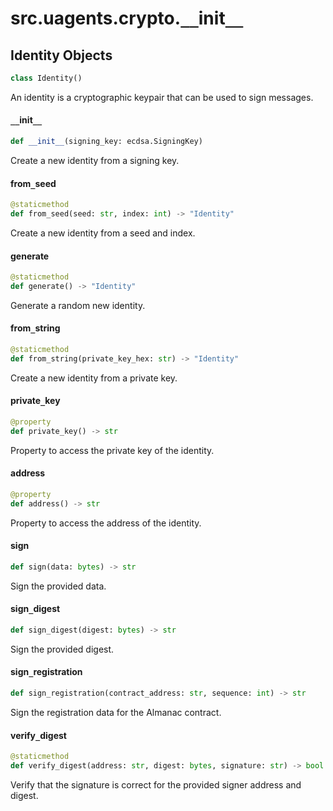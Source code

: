 <a id="src.uagents.crypto.__init__"></a>

# src.uagents.crypto.`__`init`__`

<a id="src.uagents.crypto.__init__.Identity"></a>

## Identity Objects

```python
class Identity()
```

An identity is a cryptographic keypair that can be used to sign messages.

<a id="src.uagents.crypto.__init__.Identity.__init__"></a>

#### `__`init`__`

```python
def __init__(signing_key: ecdsa.SigningKey)
```

Create a new identity from a signing key.

<a id="src.uagents.crypto.__init__.Identity.from_seed"></a>

#### from`_`seed

```python
@staticmethod
def from_seed(seed: str, index: int) -> "Identity"
```

Create a new identity from a seed and index.

<a id="src.uagents.crypto.__init__.Identity.generate"></a>

#### generate

```python
@staticmethod
def generate() -> "Identity"
```

Generate a random new identity.

<a id="src.uagents.crypto.__init__.Identity.from_string"></a>

#### from`_`string

```python
@staticmethod
def from_string(private_key_hex: str) -> "Identity"
```

Create a new identity from a private key.

<a id="src.uagents.crypto.__init__.Identity.private_key"></a>

#### private`_`key

```python
@property
def private_key() -> str
```

Property to access the private key of the identity.

<a id="src.uagents.crypto.__init__.Identity.address"></a>

#### address

```python
@property
def address() -> str
```

Property to access the address of the identity.

<a id="src.uagents.crypto.__init__.Identity.sign"></a>

#### sign

```python
def sign(data: bytes) -> str
```

Sign the provided data.

<a id="src.uagents.crypto.__init__.Identity.sign_digest"></a>

#### sign`_`digest

```python
def sign_digest(digest: bytes) -> str
```

Sign the provided digest.

<a id="src.uagents.crypto.__init__.Identity.sign_registration"></a>

#### sign`_`registration

```python
def sign_registration(contract_address: str, sequence: int) -> str
```

Sign the registration data for the Almanac contract.

<a id="src.uagents.crypto.__init__.Identity.verify_digest"></a>

#### verify`_`digest

```python
@staticmethod
def verify_digest(address: str, digest: bytes, signature: str) -> bool
```

Verify that the signature is correct for the provided signer address and digest.

